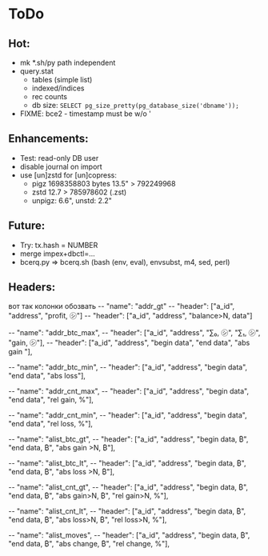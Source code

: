 # ToDo

## Hot:

- mk *.sh/py path independent
- query.stat
  - tables (simple list)
  - indexed/indices
  - rec counts
  - db size: `SELECT pg_size_pretty(pg_database_size('dbname'));`
- FIXME: bce2 - timestamp must be w/o \'

## Enhancements:

- Test: read-only DB user
- disable journal on import
- use [un]zstd for [un]copress:
  - pigz 1698358803 bytes 13.5" > 792249968
  - zstd 12.7 > 785978602 (.zst)
  - unpigz: 6.6", unstd: 2.2"

## Future:

- Try: tx.hash = NUMBER
- merge impex+dbctl=...
- bcerq.py &rArr; bcerq.sh (bash (env, eval), envsubst, m4, sed, perl)

## Headers:

вот так колонки обозвать
-- "name": "addr_gt"
-- "header": ["a_id", "address", "profit, ㋛"]
-- "header": ["a_id", "address", "balance>N, data"]

-- "name": "addr_btc_max",
-- "header": ["a_id", "address", "∑₀, ㋛", "∑₁, ㋛", "gain, ㋛"],
-- "header": ["a_id", "address", "begin data", "end data", "abs gain "],

-- "name": "addr_btc_min",
-- "header": ["a_id", "address", "begin data", "end data", "abs loss"],

-- "name": "addr_cnt_max",
-- "header": ["a_id", "address", "begin data", "end data", "rel gain, %"],

-- "name": "addr_cnt_min",
-- "header": ["a_id", "address", "begin data", "end data", "rel loss, %"],

-- "name": "alist_btc_gt",
-- "header": ["a_id", "address", "begin data, ₿", "end data, ₿", "abs gain >N, ₿"],

-- "name": "alist_btc_lt",
-- "header": ["a_id", "address", "begin data, ₿", "end data, ₿", "abs loss >N, ₿"],

-- "name": "alist_cnt_gt",
-- "header": ["a_id", "address", "begin data, ₿", "end data, ₿", "abs gain>N, ₿", "rel gain>N, %"],

-- "name": "alist_cnt_lt",
-- "header": ["a_id", "address", "begin data, ₿", "end data, ₿", "abs loss>N, ₿", "rel loss>N, %"],

-- "name": "alist_moves",
-- "header": ["a_id", "address", "begin data, ₿", "end data, ₿", "abs change, ₿", "rel change, %"],
